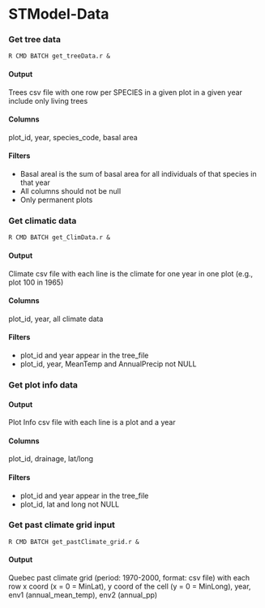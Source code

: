 STModel-Data
============

### Get tree data

	R CMD BATCH get_treeData.r &

#### Output

 Trees csv file with one row per SPECIES in a given plot in a given year include only living trees

#### Columns

 plot_id, year, species_code, basal area

#### Filters

- Basal areal is the sum of basal area for all individuals of that species in that year
- All columns should not be null
- Only permanent plots

### Get climatic data

	R CMD BATCH get_ClimData.r &

#### Output

 Climate csv file with each line is the climate for one year in one plot (e.g., plot 100 in 1965)

#### Columns

 plot_id, year, all climate data 

#### Filters

- plot_id and year appear in the tree_file
- plot_id, year, MeanTemp and AnnualPrecip not NULL

### Get plot info data

#### Output

 Plot Info csv file with each line is a plot and a year

#### Columns

 plot_id, drainage, lat/long

#### Filters

- plot_id and year appear in the tree_file
- plot_id, lat and long not NULL

### Get past climate grid input

	R CMD BATCH get_pastClimate_grid.r &

#### Output

Quebec past climate grid (period: 1970-2000, format: csv file) with each row x coord (x = 0 = MinLat), y coord of the cell (y = 0 = MinLong), year, env1 (annual_mean_temp), env2 (annual_pp)
